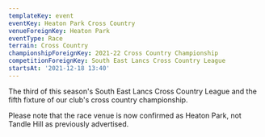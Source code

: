```yaml
---
templateKey: event
eventKey: Heaton Park Cross Country
venueForeignKey: Heaton Park
eventType: Race
terrain: Cross Country
championshipForeignKey: 2021-22 Cross Country Championship
competitionForeignKey: South East Lancs Cross Country League
startsAt: '2021-12-18 13:40'
---
```

The third of this season's South East Lancs Cross Country League and
the fifth fixture of our club's cross country championship. 

Please note that the race venue is now confirmed as Heaton Park, not Tandle Hill as previously advertised.
